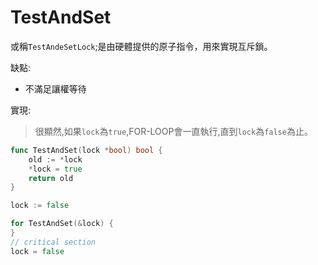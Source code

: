 # TestAndSet

或稱`TestAndeSetLock`;是由硬體提供的原子指令，用來實現互斥鎖。

缺點:
- 不滿足讓權等待


實現:
> 很顯然,如果`lock`為`true`,FOR-LOOP會一直執行,直到`lock`為`false`為止。
```go
func TestAndSet(lock *bool) bool {
	old := *lock
	*lock = true
	return old
}
```

```go
lock := false

for TestAndSet(&lock) {
}
// critical section
lock = false                
```